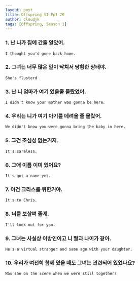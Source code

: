 ```yaml
---
layout: post
title: Offspring S1 Ep1 20
author: cloudjk
tags: [Offspring, Season 1]
---
```


### 1. 난 니가 집에 간줄 알았어.
    I thought you'd gone back home.

### 2. 그녀는 너무 많은 일이 닥쳐서 당황한 상태야.
    She's flusterd

### 3. 난 니 엄마가 여기 있을줄 몰랐었어.
    I didn't know your mother was gonna be here.

### 4. 우리는 니가 여기 아기를 데려올 줄 몰랐어.
    We didn't know you were gonna bring the baby in here.

### 5. 그건 조심성 없는거지.
    It's careless.

### 6. 그애 이름 이미 있어요? 
    It's got a name yet.

### 7. 이건 크리스를 위한거야. 
    It's to Chris.

### 8. 너를 보살펴 줄계.
    I'll look out for you.

### 9. 그녀는 사실상 이방인이고 니 딸과 나이가 같아.
    He's a virtual stranger and same age with your daughter.

### 10. 우리가 여전히 함께 였을 때도 그녀는 관련되어 있었나요? 
    Was she on the scene when we were still together?